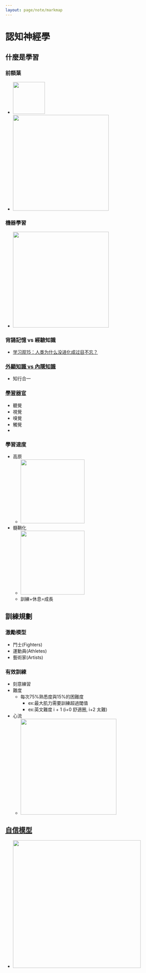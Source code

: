 ```yaml
---
layout: page/note/markmap
---
```


# 認知神經學

## 什麼是學習

### 前額葉
* <img src="https://upload.wikimedia.org/wikipedia/commons/thumb/e/ec/Skull_and_brain_normal_human.svg/250px-Skull_and_brain_normal_human.svg.png" height="100">
* <img src="https://upload.wikimedia.org/wikipedia/commons/thumb/3/35/Gehirn%2C_medial_-_Lobi_en.svg/220px-Gehirn%2C_medial_-_Lobi_en.svg.png" width="300">

### 機器學習
* <img src="https://upload.wikimedia.org/wikipedia/commons/thumb/4/46/Colored_neural_network.svg/300px-Colored_neural_network.svg.png" width="300">

### 背誦記憶 vs 經驗知識
* [学习观15：人类为什么没进化成过目不忘？](https://www.youtube.com/watch?v=_bL-eOVOQ6Q)

### [外顯知識 vs 內隱知識](https://alchemy.posetmage.com/Content/Article/Social%20Science/Psychology/Cognitive/Tacit%20Knowledge.html)
* 知行合一

### [學習器官](https://alchemy.posetmage.com/Content/Article/Natural%20Science/Biology/Neuroscience/Learning%20Theory.html#header-2)
* 聽覺
* 視覺
* 嗅覺
* 觸覺
* 

### 學習速度
* 高原
  * <img src="https://static.packt-cdn.com/products/9781787287037/graphics/graphics/B06988_11_01.jpg" width="200">
* 髓鞘化
  * <img src="https://mcgovern.mit.edu/wp-content/uploads/2019/02/Neuron-Animation_800px-wide.gif" width="200">
  * 訓練+休息=成長
  
## 訓練規劃

### 激勵模型
* 鬥士(Fighters)
* 運動員(Athletes)
* 藝術家(Artists)

### 有效訓練
* 刻意練習
* 難度
  * 每次75%熟悉度與15%的困難度 
    * ex:最大肌力需要訓練超過閾值
    * ex:英文難度 i + 1 (i+0 舒適圈, i+2 太難)
* 心流
  * <img src="https://i0.wp.com/www.themarginalian.org/wp-content/uploads/2014/12/flowchannel2.jpg" width="300">

## [自信模型](https://alchemy.posetmage.com/Content/Article/Social%20Science/Psychology/Cognitive/Self-Confidence.html)
* <img src="https://miro.medium.com/v2/resize:fit:720/format:webp/0*QREE0-cBHUltSBqr.png" width="400">

